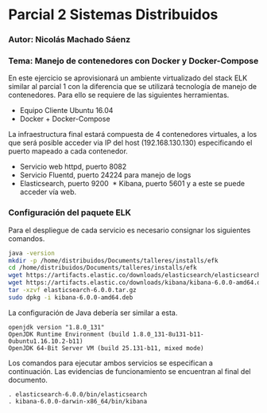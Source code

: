 # Parcial 2 Sistemas Distribuidos
### Autor: Nicolás Machado Sáenz
### Tema: Manejo de contenedores con Docker y Docker-Compose

En este ejercicio se aprovisionará un ambiente virtualizado del stack ELK similar al parcial 1
con la diferencia que se utilizará tecnología de manejo de contenedores. Para ello se requiere
de las siguientes herramientas.
  * Equipo Cliente Ubuntu 16.04
  * Docker + Docker-Compose
  
La infraestructura final estará compuesta de 4 contenedores virtuales, a los que será posible
acceder via IP del host (192.168.130.130) especificando el puerto mapeado a cada contenedor.
  * Servicio web httpd, puerto 8082
  * Servicio Fluentd, puerto 24224 para manejo de logs
  * Elasticsearch, puerto 9200
  * Kibana, puerto 5601 y a este se puede acceder vía web.
  
### Configuración del paquete ELK

Para el despliegue de cada servicio es necesario consignar los siguientes comandos.
```bash
java -version
mkdir -p /home/distribuidos/Documents/talleres/installs/efk
cd /home/distribuidos/Documents/talleres/installs/efk
wget https://artifacts.elastic.co/downloads/elasticsearch/elasticsearch-6.0.0.tar.gz
wget https://artifacts.elastic.co/downloads/kibana/kibana-6.0.0-amd64.deb
tar -xzvf elasticsearch-6.0.0.tar.gz 
sudo dpkg -i kibana-6.0.0-amd64.deb
```

La configuración de Java debería ser similar a esta.
```
openjdk version "1.8.0_131"
OpenJDK Runtime Environment (build 1.8.0_131-8u131-b11-0ubuntu1.16.10.2-b11)
OpenJDK 64-Bit Server VM (build 25.131-b11, mixed mode)
```

Los comandos para ejecutar ambos servicios se especifican a continuación. Las evidencias de
funcionamiento se encuentran al final del documento.
```
. elasticsearch-6.0.0/bin/elasticsearch
. kibana-6.0.0-darwin-x86_64/bin/kibana
```

